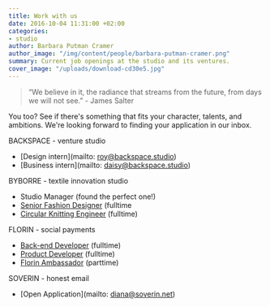 ```yaml
---
title: Work with us
date: 2016-10-04 11:31:00 +02:00
categories:
- studio
author: Barbara Putman Cramer
author_image: "/img/content/people/barbara-putman-cramer.png"
summary: Current job openings at the studio and its ventures.
cover_image: "/uploads/download-cd30e5.jpg"
---
```


> “We believe in it, the radiance that streams from the future, from days we will not see.” - James Salter

You too? See if there's something that fits your character, talents, and ambitions. We're looking forward to finding your application in our inbox.

BACKSPACE - venture studio

* [Design intern](mailto: roy@backspace.studio)
* [Business intern](mailto: daisy@backspace.studio)

BYBORRE - textile innovation studio

* Studio Manager (found the perfect one!)
* [Senior Fashion Designer](https://byborre.homerun.co/senior-designer) (fulltime
* [Circular Knitting Engineer](https://byborre.homerun.co/circular-knitting-engineer-santoni) (fulltime)

FLORIN - social payments

* [Back-end Developer](http://jobs.florinapp.com/backend-developer) (fulltime)
* [Product Developer](http://jobs.florinapp.com/product-developer) (fulltime)
* [Florin Ambassador](http://florinapp.com/ambassadeur) (parttime)

SOVERIN - honest email

* [Open Application](mailto: diana@soverin.net)